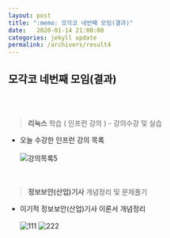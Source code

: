 ```yaml
---
layout: post
title: ":memo: 모각코 네번째 모임(결과)"
date:   2020-01-14 21:00:00
categories: jekyll update
permalink: /archivers/result4
---
```


## 모각코 네번째 모임(결과) ##
<br><br>


> **리눅스** 학습 ( 인프런 강의 ) - 강의수강 및 실습

* 오늘 수강한 인프런 강의 목록<br><br>![강의목록5](https://user-images.githubusercontent.com/55095660/72400117-8d5ebf00-378b-11ea-9d49-03ac60ee2928.PNG)
<br><br><br>


> **정보보안(산업)기사** 개념정리 및 문제풀기

- 이기적 정보보안(산업)기사 이론서 개념정리<br><br>
![111](https://user-images.githubusercontent.com/55095660/74537052-ad48f480-4f7c-11ea-9dbb-e9384a756be8.jpg)
![222](https://user-images.githubusercontent.com/55095660/74537053-afab4e80-4f7c-11ea-927f-4555d995c9cd.jpg)
<br><br><br>


